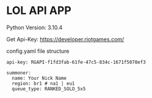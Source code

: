 # LOL API APP

Python Version: 3.10.4

Get Api-Key: https://developer.riotgames.com/

config.yaml file structure
```
api-key: RGAPI-f1fd3fab-61fe-47c5-834c-1671f5078ef3

summoner:
  name: Your Nick Name
  region: br1 # na1 | eu1
  queue_type: RANKED_SOLO_5x5
```

